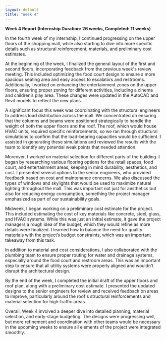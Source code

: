 ```yaml
---
layout: default
title: "Week 4"
---
```



**Week 4 Report (Internship Duration: 26 weeks, Completed: 11 weeks)**

In the fourth week of my internship, I continued progressing on the upper floors of the shopping mall, while also starting to dive into more specific details such as structural reinforcement, materials, and preliminary cost estimates.

At the beginning of the week, I finalized the general layout of the first and second floors, incorporating feedback from the previous week's review meeting. This included optimizing the food court design to ensure a more spacious seating area and easy access to escalators and restrooms. Additionally, I worked on enhancing the entertainment zones on the upper floors, ensuring proper zoning for different activities, including a cinema and children’s play area. These changes were updated in the AutoCAD and Revit models to reflect the new plans.

A significant focus this week was coordinating with the structural engineers to address load distribution across the mall. We concentrated on ensuring that the columns and beams were positioned strategically to handle the weight of both the upper floors and the roof. The roof, which would house HVAC units, required specific reinforcements, so we ran through structural simulations to confirm that the load-bearing capacities would be sufficient. I assisted in generating these simulations and reviewed the results with the team to identify any potential weak points that needed attention.

Moreover, I worked on material selection for different parts of the building. I began by researching various flooring options for the retail spaces, food court, and entertainment areas, keeping in mind durability, aesthetics, and cost. I presented several options to the senior engineers, who provided feedback based on cost and maintenance concerns. We also discussed the types of windows and skylights that would be used to maximize natural lighting throughout the mall. This was important not just for aesthetics but also for reducing energy consumption, something the project manager emphasized as part of our sustainability goals.

Midweek, I began working on a preliminary cost estimate for the project. This included estimating the cost of key materials like concrete, steel, glass, and HVAC systems. While this was just an initial estimate, it gave the project managers a rough idea of the budget, which they would refine as more details were finalized. I learned how to balance the need for quality materials with the project’s budget constraints, which was an important takeaway from this task.

In addition to material and cost considerations, I also collaborated with the plumbing team to ensure proper routing for water and drainage systems, especially around the food court and restroom areas. This was an important step to ensure that all utility systems were properly aligned and wouldn't disrupt the architectural design.

By the end of the week, I completed the initial draft of the upper floors and roof plan, along with a preliminary cost estimate. I presented the updated designs to the senior engineers for review and received feedback on areas to improve, particularly around the roof's structural reinforcements and material selection for high-traffic areas.

Overall, Week 4 involved a deeper dive into detailed planning, material selection, and early-stage budgeting. The designs were progressing well, but more refinement and coordination with other teams would be necessary in the upcoming weeks to ensure all elements of the project were integrated smoothly.